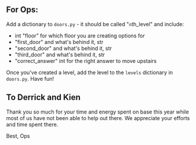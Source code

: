 ## For Ops:
Add a dictionary to `doors.py` - it should be called "`n`th_level" and include: 
- int "floor" for which floor you are creating options for
- "first_door" and what's behind it, str
- "second_door" and what's behind it, str
- "third_door" and what's behind it, str
- "correct_answer" int for the right answer to move upstairs

Once you've created a level, add the level to the `levels` dictionary in `doors.py`. Have fun!


## To Derrick and Kien

Thank you so much for your time and energy spent on base this year while most of us have not been able to help out there. We appreciate your efforts and time spent
there. 

Best,
Ops